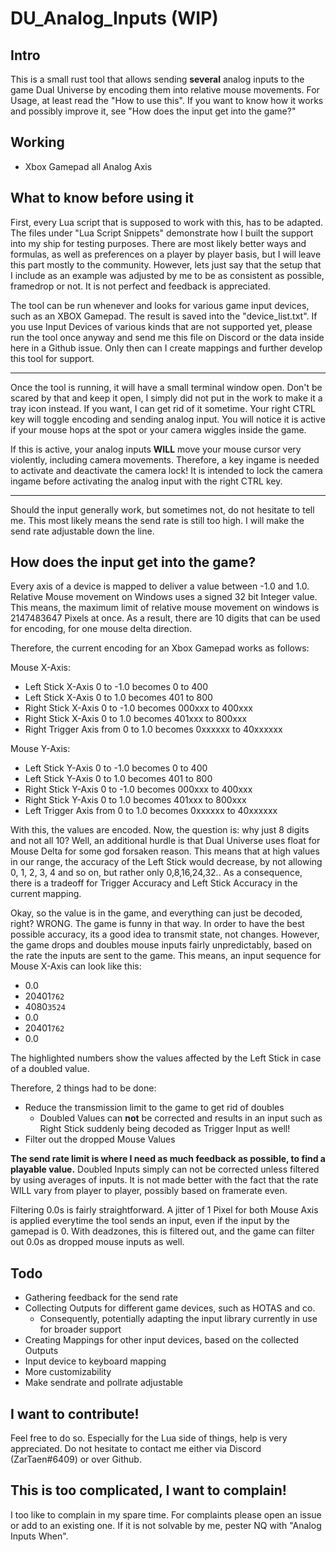 # DU_Analog_Inputs (WIP)
## Intro
This is a small rust tool that allows sending **several** analog inputs to the game Dual Universe by encoding them into relative mouse movements.
For Usage, at least read the "How to use this". If you want to know how it works and possibly improve it, see "How does the input get into the game?"

## Working
- Xbox Gamepad all Analog Axis

## What to know before using it
First, every Lua script that is supposed to work with this, has to be adapted. The files under "Lua Script Snippets" demonstrate how I built the support into my ship for testing purposes.
There are most likely better ways and formulas, as well as preferences on a player by player basis, but I will leave this part mostly to the community.
However, lets just say that the setup that I include as an example was adjusted by me to be as consistent as possible, framedrop or not. It is not perfect and feedback is appreciated.

The tool can be run whenever and looks for various game input devices, such as an XBOX Gamepad. 
The result is saved into the "device_list.txt". 
If you use Input Devices of various kinds that are not supported yet, please run the tool once anyway and send me this file on Discord or the data inside here in a Github issue.
Only then can I create mappings and further develop this tool for support.

---

Once the tool is running, it will have a small terminal window open. Don't be scared by that and keep it open, I simply did not put in the work to make it a tray icon instead.
If you want, I can get rid of it sometime. Your right CTRL key will toggle encoding and sending analog input.
You will notice it is active if your mouse hops at the spot or your camera wiggles inside the game. 

If this is active, your analog inputs **WILL** move your mouse cursor very violently, including camera movements. Therefore, a key ingame is needed to activate and deactivate the camera lock!
It is intended to lock the camera ingame before activating the analog input with the right CTRL key. 

---

Should the input generally work, but sometimes not, do not hesitate to tell me. This most likely means the send rate is still too high. I will make the send rate adjustable down the line.

## How does the input get into the game?
Every axis of a device is mapped to deliver a value between -1.0 and 1.0.
Relative Mouse movement on Windows uses a signed 32 bit Integer value. This means, the maximum limit of relative mouse movement on windows is
2147483647 Pixels at once. As a result, there are 10 digits that can be used for encoding, for one mouse delta direction.

Therefore, the current encoding for an Xbox Gamepad works as follows:

Mouse X-Axis:
- Left Stick X-Axis 0 to -1.0 becomes 0 to 400
- Left Stick X-Axis 0 to 1.0 becomes 401 to 800
- Right Stick X-Axis 0 to -1.0 becomes 000xxx to 400xxx
- Right Stick X-Axis 0 to 1.0 becomes 401xxx to 800xxx
- Right Trigger Axis from 0 to 1.0 becomes 0xxxxxx to 40xxxxxx

Mouse Y-Axis:
- Left Stick Y-Axis 0 to -1.0 becomes 0 to 400
- Left Stick Y-Axis 0 to 1.0 becomes 401 to 800
- Right Stick Y-Axis 0 to -1.0 becomes 000xxx to 400xxx
- Right Stick Y-Axis 0 to 1.0 becomes 401xxx to 800xxx
- Left Trigger Axis from 0 to 1.0 becomes 0xxxxxx to 40xxxxxx

With this, the values are encoded. Now, the question is: why just 8 digits and not all 10? Well, an additional hurdle is that Dual Universe uses float for Mouse Delta for some god forsaken reason.
This means that at high values in our range, the accuracy of the Left Stick would decrease, by not allowing 0, 1, 2, 3, 4 and so on, but rather only 0,8,16,24,32..
As a consequence, there is a tradeoff for Trigger Accuracy and Left Stick Accuracy in the current mapping.

Okay, so the value is in the game, and everything can just be decoded, right? WRONG.
The game is funny in that way. In order to have the best possible accuracy, its a good idea to transmit state, not changes.
However, the game drops and doubles mouse inputs fairly unpredictably, based on the rate the inputs are sent to the game.
This means, an input sequence for Mouse X-Axis can look like this:

- 0.0
- 20401`762`
- 4080`3524`
- 0.0
- 20401`762`
- 0.0

The highlighted numbers show the values affected by the Left Stick in case of a doubled value.

Therefore, 2 things had to be done:
- Reduce the transmission limit to the game to get rid of doubles
  - Doubled Values can **not** be corrected and results in an input such as Right Stick suddenly being decoded as Trigger Input as well!
- Filter out the dropped Mouse Values

**The send rate limit is where I need as much feedback as possible, to find a playable value.**
Doubled Inputs simply can not be corrected unless filtered by using averages of inputs. It is not made better with the fact that the rate WILL vary from player to player, possibly based on framerate even.

Filtering 0.0s is fairly straightforward. A jitter of 1 Pixel for both Mouse Axis is applied everytime the tool sends an input, even if the input by the gamepad is 0.
With deadzones, this is filtered out, and the game can filter out 0.0s as dropped mouse inputs as well.

## Todo
- Gathering feedback for the send rate
- Collecting Outputs for different game devices, such as HOTAS and co.
  - Consequently, potentially adapting the input library currently in use for broader support
- Creating Mappings for other input devices, based on the collected Outputs
- Input device to keyboard mapping
- More customizability
- Make sendrate and pollrate adjustable

## I want to contribute!
Feel free to do so. Especially for the Lua side of things, help is very appreciated. Do not hesitate to contact me either via Discord (ZarTaen#6409)
or over Github.

## This is too complicated, I want to complain!
I too like to complain in my spare time. For complaints please open an issue or add to an existing one. If it is not solvable by me, pester NQ with "Analog Inputs When".